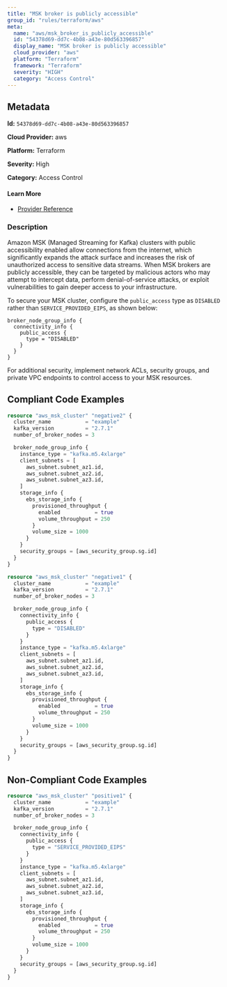 ```yaml
---
title: "MSK broker is publicly accessible"
group_id: "rules/terraform/aws"
meta:
  name: "aws/msk_broker_is_publicly_accessible"
  id: "54378d69-dd7c-4b08-a43e-80d563396857"
  display_name: "MSK broker is publicly accessible"
  cloud_provider: "aws"
  platform: "Terraform"
  framework: "Terraform"
  severity: "HIGH"
  category: "Access Control"
---
```

## Metadata

**Id:** `54378d69-dd7c-4b08-a43e-80d563396857`

**Cloud Provider:** aws

**Platform:** Terraform

**Severity:** High

**Category:** Access Control

#### Learn More

 - [Provider Reference](https://registry.terraform.io/providers/hashicorp/aws/latest/docs/resources/msk_cluster#public_access)

### Description

 Amazon MSK (Managed Streaming for Kafka) clusters with public accessibility enabled allow connections from the internet, which significantly expands the attack surface and increases the risk of unauthorized access to sensitive data streams. When MSK brokers are publicly accessible, they can be targeted by malicious actors who may attempt to intercept data, perform denial-of-service attacks, or exploit vulnerabilities to gain deeper access to your infrastructure. 

To secure your MSK cluster, configure the `public_access` type as `DISABLED` rather than `SERVICE_PROVIDED_EIPS`, as shown below:

```hcl
broker_node_group_info {
  connectivity_info {
    public_access {
      type = "DISABLED"
    }
  }
}
```

For additional security, implement network ACLs, security groups, and private VPC endpoints to control access to your MSK resources.


## Compliant Code Examples
```terraform
resource "aws_msk_cluster" "negative2" {
  cluster_name           = "example"
  kafka_version          = "2.7.1"
  number_of_broker_nodes = 3

  broker_node_group_info {
    instance_type = "kafka.m5.4xlarge"
    client_subnets = [
      aws_subnet.subnet_az1.id,
      aws_subnet.subnet_az2.id,
      aws_subnet.subnet_az3.id,
    ]
    storage_info {
      ebs_storage_info {
        provisioned_throughput {
          enabled           = true
          volume_throughput = 250
        }
        volume_size = 1000
      }
    }
    security_groups = [aws_security_group.sg.id]
  }
}

```

```terraform
resource "aws_msk_cluster" "negative1" {
  cluster_name           = "example"
  kafka_version          = "2.7.1"
  number_of_broker_nodes = 3

  broker_node_group_info {
    connectivity_info {
      public_access {
        type = "DISABLED"
      }
    }
    instance_type = "kafka.m5.4xlarge"
    client_subnets = [
      aws_subnet.subnet_az1.id,
      aws_subnet.subnet_az2.id,
      aws_subnet.subnet_az3.id,
    ]
    storage_info {
      ebs_storage_info {
        provisioned_throughput {
          enabled           = true
          volume_throughput = 250
        }
        volume_size = 1000
      }
    }
    security_groups = [aws_security_group.sg.id]
  }
}

```
## Non-Compliant Code Examples
```terraform
resource "aws_msk_cluster" "positive1" {
  cluster_name           = "example"
  kafka_version          = "2.7.1"
  number_of_broker_nodes = 3

  broker_node_group_info {
    connectivity_info {
      public_access {
        type = "SERVICE_PROVIDED_EIPS"
      }
    }
    instance_type = "kafka.m5.4xlarge"
    client_subnets = [
      aws_subnet.subnet_az1.id,
      aws_subnet.subnet_az2.id,
      aws_subnet.subnet_az3.id,
    ]
    storage_info {
      ebs_storage_info {
        provisioned_throughput {
          enabled           = true
          volume_throughput = 250
        }
        volume_size = 1000
      }
    }
    security_groups = [aws_security_group.sg.id]
  }
}

```